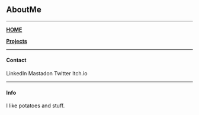 ## **AboutMe**
---
[__HOME__](https://kronedev22.github.io)

[__Projects__](https://kronedev22.github.io/Projects/)

---

#### **Contact**

LinkedIn
Mastadon
Twitter
Itch.io

---

#### **Info**

I like potatoes and stuff.
